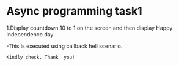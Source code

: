 #  Async programming task1
1.Display countdown 10 to 1 on the screen and then display Happy Independence day

  -This is executed using callback hell scenario.
  
    Kindly check. Thank  you!
